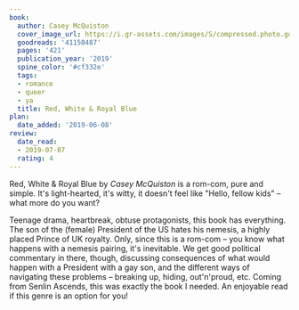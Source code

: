 ```yaml
---
book:
  author: Casey McQuiston
  cover_image_url: https://i.gr-assets.com/images/S/compressed.photo.goodreads.com/books/1566742512l/41150487._SX98_.jpg
  goodreads: '41150487'
  pages: '421'
  publication_year: '2019'
  spine_color: '#cf332e'
  tags:
  - romance
  - queer
  - ya
  title: Red, White & Royal Blue
plan:
  date_added: '2019-06-08'
review:
  date_read:
  - 2019-07-07
  rating: 4
---
```


Red, White &amp; Royal Blue by *Casey McQuiston* is a rom-com, pure and simple. It's light-hearted, it's witty, it doesn't feel like "Hello, fellow kids" – what more do you want?

Teenage drama, heartbreak, obtuse protagonists, this book has everything. The son of the (female) President of the US hates his nemesis, a highly placed Prince of UK royalty. Only, since this is a rom-com – you know what happens with a nemesis pairing, it's inevitable. We get good political commentary in there, though, discussing consequences of what would happen with a President with a gay son, and the different ways of navigating these problems – breaking up, hiding, out'n'proud, etc. Coming from Senlin Ascends, this was exactly the book I needed. An enjoyable read if this genre is an option for you!
